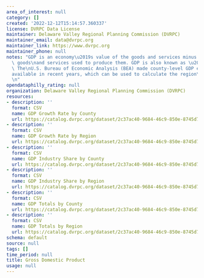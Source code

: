 ```yaml
---
area_of_interest: null
category: []
created: '2022-12-12T15:14:57.360337'
license: DVRPC Data License
maintainer: Delaware Valley Regional Planning Commission (DVRPC)
maintainer_email: data@dvrpc.org
maintainer_link: https://www.dvrpc.org
maintainer_phone: null
notes: "GDP is an economy\u2019s value of the goods and services minus the value of\
  \ goods\nand services used to produce them. GDP is also known as \u201Cvalue added.\u201D\
  \ The\nU.S. Bureau of Economic Analysis (BEA) made county-level GDP estimates\n\
  available in recent years, which can be used to calculate the region\u2019s GDP.\n\
  \n"
opendataphilly_rating: null
organization: Delaware Valley Regional Planning Commission (DVRPC)
resources:
- description: ''
  format: CSV
  name: GDP Growth Rate by County
  url: https://catalog.dvrpc.org/dataset/2c37ac40-9684-46c9-850e-8745d7baf455/resource/20fca1a9-5d4e-4b19-9ce6-5f256046d996/download/gross_domestic_product.gdp_growth_rate_by_county.csv
- description: ''
  format: CSV
  name: GDP Growth Rate by Region
  url: https://catalog.dvrpc.org/dataset/2c37ac40-9684-46c9-850e-8745d7baf455/resource/4143f20e-2d62-49b5-b2e3-a90eccee8bc9/download/gross_domestic_product.gdp_growth_rate_by_region.csv
- description: ''
  format: CSV
  name: GDP Industry Share by County
  url: https://catalog.dvrpc.org/dataset/2c37ac40-9684-46c9-850e-8745d7baf455/resource/e5b2fb38-9cd5-489b-a101-0d8c65655cc5/download/gross_domestic_product.gdp_industry_share_by_county.csv
- description: ''
  format: CSV
  name: GDP Industry Share by Region
  url: https://catalog.dvrpc.org/dataset/2c37ac40-9684-46c9-850e-8745d7baf455/resource/30cb067f-4e04-4145-b864-1bee4d1b4205/download/gross_domestic_product.gdp_industry_share_by_region.csv
- description: ''
  format: CSV
  name: GDP Totals by County
  url: https://catalog.dvrpc.org/dataset/2c37ac40-9684-46c9-850e-8745d7baf455/resource/fb05526a-bdb4-45cc-8ef4-5ccd0ebf0f02/download/gross_domestic_product.gdp_totals_by_county.csv
- description: ''
  format: CSV
  name: GDP Totals by Region
  url: https://catalog.dvrpc.org/dataset/2c37ac40-9684-46c9-850e-8745d7baf455/resource/ac27301c-af0e-4d8f-9216-994827485f64/download/gross_domestic_product.gdp_totals_by_region.csv
schema: default
source: null
tags: []
time_period: null
title: Gross Domestic Product
usage: null
---
```

